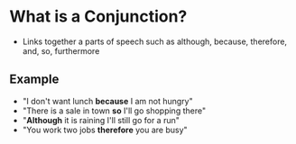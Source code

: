 # What is a Conjunction?
- Links together a parts of speech such as although, because, therefore, and, so, furthermore

## Example
- "I don't want lunch **because** I am not hungry"
- "There is a sale in town **so** I'll go shopping there"
- "**Although** it is raining I'll still go for a run"
- "You work two jobs **therefore** you are busy"